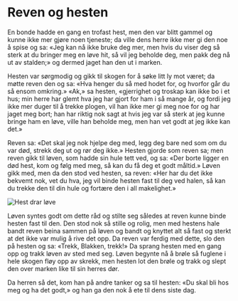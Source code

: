 # Reven og hesten

En bonde hadde en gang en trofast hest, men den var blitt gammel og kunne ikke mer gjøre noen tjeneste; da ville dens herre ikke mer gi den noe å spise og sa: «Jeg kan nå ikke bruke deg mer, men hvis du viser deg så sterk at du bringer meg en løve hit, så vil jeg beholde deg, men pakk deg nå ut av stalden;» og dermed jaget han den ut i marken.

Hesten var sørgmodig og gikk til skogen for å søke litt ly mot været; da møtte reven den og sa: «Hva henger du så med hodet for, og hvorfor går du så ensom omkring.» «Ak,» sa hesten, «gjerrighet og troskap kan ikke bo i et hus; min herre har glemt hva jeg har gjort for ham i så mange år, og fordi jeg ikke mer duger til å trekke plogen, vil han ikke mer gi meg noe for og har jaget meg bort; han har riktig nok sagt at hvis jeg var så sterk at jeg kunne bringe ham en løve, ville han beholde meg, men han vet godt at jeg ikke kan det.»

Reven sa: «Det skal jeg nok hjelpe deg med, legg deg bare ned som om du var død, strekk deg ut og rør deg ikke.» Hesten gjorde som reven sa; men reven gikk til løven, som hadde sin hule tett ved, og sa: «Der borte ligger en død hest, kom og følg med meg, så kan du få deg et godt måltid.» Løven gikk med, men da den stod ved hesten, sa reven: «Her har du det ikke bekvemt nok, vet du hva, jeg vil binde hesten fast til deg ved halen, så kan du trekke den til din hule og fortære den i all makelighet.»

![Hest drar løve](./hest_drar.png)

Løven syntes godt om dette råd og stilte seg således at reven kunne binde hesten fast til den. Den stod nok så stille og rolig, men med hestens hale bandt reven beina sammen på løven og bandt og knyttet alt så fast og sterkt at det ikke var mulig å rive det opp. Da reven var ferdig med dette, slo den på hesten og sa: «Trekk, Blakken, trekk!» Da sprang hesten med en gang opp og trakk løven av sted med seg. Løven begynte nå å brøle så fuglene i hele skogen fløy opp av skrekk, men hesten lot den brøle og trakk og slept den over marken like til sin herres dør.

Da herren så det, kom han på andre tanker og sa til hesten: «Du skal bli hos meg og ha det godt,» og han ga den nok å ete til dens siste dag.
